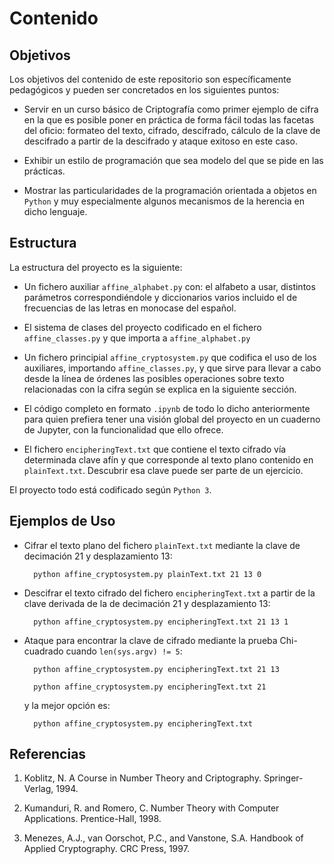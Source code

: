 # Contenido

## Objetivos

Los objetivos del contenido de este repositorio son específicamente
pedagógicos y pueden ser concretados en los siguientes puntos:

* Servir en un curso básico de Criptografía como primer ejemplo de
  cifra en la que es posible poner en práctica de forma fácil todas
  las facetas del oficio: formateo del texto, cifrado, descifrado,
  cálculo de la clave de descifrado a partir de la descifrado y ataque
  exitoso en este caso.

* Exhibir un estilo de programación que sea modelo del que se pide en
  las prácticas.
  
* Mostrar las particularidades de la programación orientada a objetos
  en `Python` y muy especialmente algunos mecanismos de la herencia en
  dicho lenguaje.

## Estructura

La estructura del proyecto es la siguiente:
  
* Un fichero auxiliar `affine_alphabet.py` con: el alfabeto a usar,
  distintos parámetros correspondiéndole y diccionarios varios
  incluido el de frecuencias de las letras en monocase del español.
  
* El sistema de clases del proyecto codificado en el fichero
  `affine_classes.py` y que importa a `affine_alphabet.py`

* Un fichero principial `affine_cryptosystem.py` que codifica el uso
  de los auxiliares, importando `affine_classes.py`, y que sirve para
  llevar a cabo desde la línea de órdenes las posibles operaciones
  sobre texto relacionadas con la cifra según se explica en la
  siguiente sección.

* El código completo en formato `.ipynb` de todo lo dicho
  anteriormente para quien prefiera tener una visión global del
  proyecto en un cuaderno de Jupyter, con la funcionalidad que ello
  ofrece.

* El fichero `encipheringText.txt` que contiene el texto cifrado vía
  determinada clave afín y que corresponde al texto plano contenido en
  `plainText.txt`. Descubrir esa clave puede ser parte de un
  ejercicio.
  
El proyecto todo está codificado según `Python 3`.
  
## Ejemplos de Uso
	
* Cifrar el texto plano del fichero `plainText.txt` mediante la clave
  de decimación 21 y desplazamiento 13:

		python affine_cryptosystem.py plainText.txt 21 13 0

* Descifrar el texto cifrado del fichero `encipheringText.txt` a
  partir de la clave derivada de la de decimación 21 y desplazamiento
  13:
	
		python affine_cryptosystem.py encipheringText.txt 21 13 1

* Ataque para encontrar la clave de cifrado mediante la prueba
  Chi-cuadrado cuando `len(sys.argv) != 5`:

		python affine_cryptosystem.py encipheringText.txt 21 13 

		python affine_cryptosystem.py encipheringText.txt 21

  y la  mejor opción es: 

		python affine_cryptosystem.py encipheringText.txt


## Referencias

1. Koblitz, N. A Course in Number Theory and
Criptography. Springer-Verlag, 1994.
      
1. Kumanduri, R. and Romero, C. Number Theory with Computer
Applications. Prentice-Hall, 1998.
      
1. Menezes, A.J., van Oorschot, P.C., and Vanstone, S.A. Handbook of
Applied Cryptography. CRC Press, 1997.
